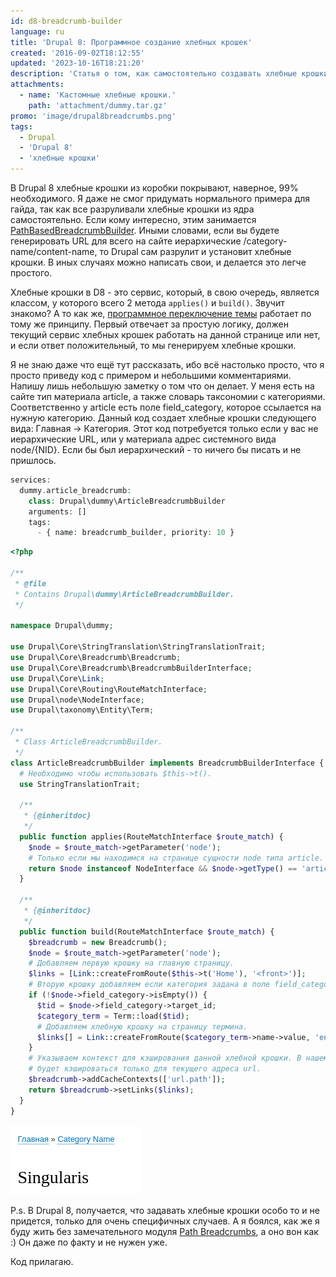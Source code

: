 ```yaml
---
id: d8-breadcrumb-builder
language: ru
title: 'Drupal 8: Программное создание хлебных крошек'
created: '2016-09-02T18:12:55'
updated: '2023-10-16T18:21:20'
description: 'Статья о том, как самостоятельно создавать хлебные крошки в Drupal 8.'
attachments:
  - name: 'Кастомные хлебные крошки.'
    path: 'attachment/dummy.tar.gz'
promo: 'image/drupal8breadcrumbs.png'
tags:
  - Drupal
  - 'Drupal 8'
  - 'хлебные крошки'
---
```


В Drupal 8 хлебные крошки из коробки покрывают, наверное, 99% необходимого. Я
даже не смог придумать нормального примера для гайда, так как все разруливали
хлебные крошки из ядра самостоятельно. Если кому интересно, этим
занимается [PathBasedBreadcrumbBuilder](https://api.drupal.org/api/drupal/core!modules!system!src!PathBasedBreadcrumbBuilder.php/8.2.x).
Иными словами, если вы будете генерировать URL для всего на сайте иерархические
/category-name/content-name, то Drupal сам разрулит и установит хлебные крошки.
В иных случаях можно написать свои, и делается это легче простого.

Хлебные крошки в D8 - это сервис, который, в свою очередь, является классом, у
которого всего 2 метода `applies()` и `build()`. Звучит знакомо? А то как
же, [программное переключение темы](/node/126) работает по тому же принципу.
Первый отвечает за простую логику, должен текущий сервис хлебных крошек работать
на данной странице или нет, и если ответ положительный, то мы генерируем хлебные
крошки.

Я не знаю даже что ещё тут рассказать, ибо всё настолько просто, что я просто
приведу код с примером и небольшими комментариями. Напишу лишь небольшую заметку
о том что он делает. У меня есть на сайте тип материала article, а также словарь
таксономии с категориями. Соответственно у article есть поле field_category,
которое ссылается на нужную категорию. Данный код создает хлебные крошки
следующего вида: Главная -> Категория. Этот код потребуется только если у вас не
иерархические URL, или у материала адрес системного вида node/{NID}. Если бы был
иерархический - то ничего бы писать и не пришлось.

```php {"header":"Объявляем сервис dummy.service.yml"}
services:
  dummy.article_breadcrumb:
    class: Drupal\dummy\ArticleBreadcrumbBuilder
    arguments: []
    tags:
      - { name: breadcrumb_builder, priority: 10 }
```

```php {"header":"Листинг /src/ArticleBreadcrumbBuilder.php"}
<?php

/**
 * @file
 * Contains Drupal\dummy\ArticleBreadcrumbBuilder.
 */

namespace Drupal\dummy;

use Drupal\Core\StringTranslation\StringTranslationTrait;
use Drupal\Core\Breadcrumb\Breadcrumb;
use Drupal\Core\Breadcrumb\BreadcrumbBuilderInterface;
use Drupal\Core\Link;
use Drupal\Core\Routing\RouteMatchInterface;
use Drupal\node\NodeInterface;
use Drupal\taxonomy\Entity\Term;

/**
 * Class ArticleBreadcrumbBuilder.
 */
class ArticleBreadcrumbBuilder implements BreadcrumbBuilderInterface {
  # Необходимо чтобы использовать $this->t().
  use StringTranslationTrait;

  /**
   * {@inheritdoc}
   */
  public function applies(RouteMatchInterface $route_match) {
    $node = $route_match->getParameter('node');
    # Только если мы находимся на странице сущности node типа article.
    return $node instanceof NodeInterface && $node->getType() == 'article';
  }

  /**
   * {@inheritdoc}
   */
  public function build(RouteMatchInterface $route_match) {
    $breadcrumb = new Breadcrumb();
    $node = $route_match->getParameter('node');
    # Добавляем первую крошку на главную страницу.
    $links = [Link::createFromRoute($this->t('Home'), '<front>')];
    # Вторую крошку добавляем если категория задана в поле field_category.
    if (!$node->field_category->isEmpty()) {
      $tid = $node->field_category->target_id;
      $category_term = Term::load($tid);
      # Добавляем хлебную крошку на страницу термина.
      $links[] = Link::createFromRoute($category_term->name->value, 'entity.taxonomy_term.canonical', ['taxonomy_term' => $tid]);
    }
    # Указываем контекст для кэширования данной хлебной крошки. В нашем случае
    # будет кэшироваться только для текущего адреса url.
    $breadcrumb->addCacheContexts(['url.path']);
    return $breadcrumb->setLinks($links);
  }
}
```

![Результат данных хлебных крошек.](image/Screenshot_20160902_202843.png)

P.s. В Drupal 8, получается, что задавать хлебные крошки особо то и не придется,
только для очень специфичных случаев. А я боялся, как же я буду жить без
замечательного
модуля [Path Breadcrumbs](https://www.drupal.org/project/path_breadcrumbs), а
оно вон как :) Он даже по факту и не нужен уже.

Код прилагаю.
